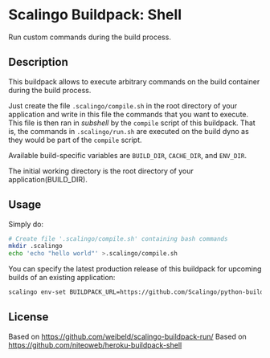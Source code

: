 Scalingo Buildpack: Shell
=====================

Run custom commands during the build process.


Description
-----------

This buildpack allows to execute arbitrary commands on the build container during the build process.

Just create the file `.scalingo/compile.sh` in the root directory of your application and write in this file the commands that you want to execute. This file is then ran in *subshell* by the `compile` script of this buildpack. That is, the commands in `.scalingo/run.sh` are executed on the build dyno as they would be part of the `compile` script.

Available build-specific variables are `BUILD_DIR`, `CACHE_DIR`, and `ENV_DIR`.

The initial working directory is the root directory of your application(BUILD_DIR).

Usage
-----

Simply do:

```bash
# Create file '.scalingo/compile.sh' containing bash commands
mkdir .scalingo
echo 'echo "hello world"' >.scalingo/compile.sh

```

You can specify the latest production release of this buildpack for upcoming builds of an existing application:
```bash
scalingo env-set BUILDPACK_URL=https://github.com/Scalingo/python-buildpack
```


License
-------
Based on https://github.com/weibeld/scalingo-buildpack-run/
Based on https://github.com/niteoweb/heroku-buildpack-shell
